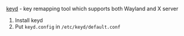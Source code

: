 [keyd](https://github.com/rvaiya/keyd) - key remapping tool which supports both Wayland and X server 

1. Install keyd
2. Put `keyd.config` in `/etc/keyd/default.conf`
